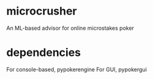 # microcrusher
An ML-based advisor for online microstakes poker

# dependencies
For console-based, pypokerengine
For GUI, pypokergui